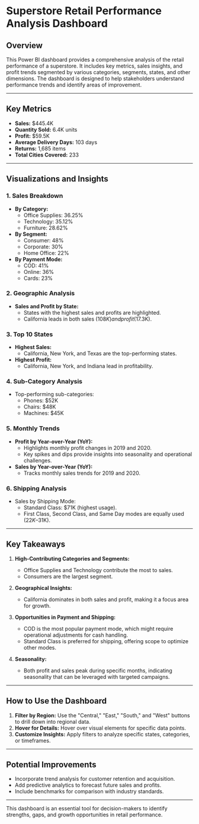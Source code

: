 # Superstore Retail Performance Analysis Dashboard

## Overview
This Power BI dashboard provides a comprehensive analysis of the retail performance of a superstore. It includes key metrics, sales insights, and profit trends segmented by various categories, segments, states, and other dimensions. The dashboard is designed to help stakeholders understand performance trends and identify areas of improvement.

---

## Key Metrics
- **Sales:** $445.4K  
- **Quantity Sold:** 6.4K units  
- **Profit:** $59.5K  
- **Average Delivery Days:** 103 days  
- **Returns:** 1,685 items  
- **Total Cities Covered:** 233  

---

## Visualizations and Insights

### 1. **Sales Breakdown**
   - **By Category:**  
     - Office Supplies: 36.25%  
     - Technology: 35.12%  
     - Furniture: 28.62%  
   - **By Segment:**  
     - Consumer: 48%  
     - Corporate: 30%  
     - Home Office: 22%  
   - **By Payment Mode:**  
     - COD: 41%  
     - Online: 36%  
     - Cards: 23%

### 2. **Geographic Analysis**
   - **Sales and Profit by State:**  
     - States with the highest sales and profits are highlighted.  
     - California leads in both sales ($108K) and profit ($17.3K).

### 3. **Top 10 States**
   - **Highest Sales:**  
     - California, New York, and Texas are the top-performing states.  
   - **Highest Profit:**  
     - California, New York, and Indiana lead in profitability.

### 4. **Sub-Category Analysis**
   - Top-performing sub-categories:  
     - Phones: $52K  
     - Chairs: $48K  
     - Machines: $45K  

### 5. **Monthly Trends**
   - **Profit by Year-over-Year (YoY):**  
     - Highlights monthly profit changes in 2019 and 2020.  
     - Key spikes and dips provide insights into seasonality and operational challenges.
   - **Sales by Year-over-Year (YoY):**  
     - Tracks monthly sales trends for 2019 and 2020.

### 6. **Shipping Analysis**
   - Sales by Shipping Mode:  
     - Standard Class: $71K (highest usage).  
     - First Class, Second Class, and Same Day modes are equally used ($22K–$31K).

---

## Key Takeaways
1. **High-Contributing Categories and Segments:**  
   - Office Supplies and Technology contribute the most to sales.  
   - Consumers are the largest segment.  

2. **Geographical Insights:**  
   - California dominates in both sales and profit, making it a focus area for growth.  

3. **Opportunities in Payment and Shipping:**  
   - COD is the most popular payment mode, which might require operational adjustments for cash handling.  
   - Standard Class is preferred for shipping, offering scope to optimize other modes.

4. **Seasonality:**  
   - Both profit and sales peak during specific months, indicating seasonality that can be leveraged with targeted campaigns.

---

## How to Use the Dashboard
1. **Filter by Region:** Use the "Central," "East," "South," and "West" buttons to drill down into regional data.
2. **Hover for Details:** Hover over visual elements for specific data points.
3. **Customize Insights:** Apply filters to analyze specific states, categories, or timeframes.

---

## Potential Improvements
- Incorporate trend analysis for customer retention and acquisition.
- Add predictive analytics to forecast future sales and profits.
- Include benchmarks for comparison with industry standards.

---

This dashboard is an essential tool for decision-makers to identify strengths, gaps, and growth opportunities in retail performance.
